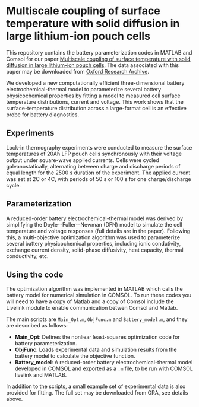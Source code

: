 # Multiscale coupling of surface temperature with solid diffusion in large lithium-ion pouch cells

This repository contains the battery parameterization codes in MATLAB and Comsol for our paper [Multiscale coupling of surface temperature with solid diffusion in large lithium-ion pouch cells](https://arxiv.org/abs/2109.12903). The data associated with this paper may be downloaded from [Oxford Research Archive](https://ora.ox.ac.uk/objects/uuid:5f4abb09-c993-4799-9cb1-980218bde513).

We developed a new computationally efficient three-dimensional battery electrochemical-thermal model to parameterize several battery physicochemical properties by fitting a model to measured cell surface temperature distributions, current and voltage. This work shows that the surface-temperature distribution across a large-format cell is an effective probe for battery diagnostics.

## Experiments

Lock-in thermography experiments were conducted to measure the surface temperatures of 20Ah LFP pouch cells synchronously with their voltage output under square-wave applied currents. Cells were cycled galvanostatically, alternating between charge and discharge periods of equal length for the 2500 s duration of the experiment. The applied current was set at 2C or 4C, with periods of 50 s or 100 s for one charge/discharge cycle.

## Parameterization

A reduced-order battery electrochemical-thermal model was derived by simplifying the Doyle--Fuller--Newman (DFN) model to simulate the cell temperature and voltage responses (full details are in the paper). Following this, a multi-objective optimization algorithm was used to parameterize several battery physicochemical properties, including ionic condutivity, exchange current density, solid-phase diffusivity, heat capacity, thermal conductivity, etc. 

## Using the code

The optimization algorithm was implemented in MATLAB which calls the battery model for numerical simulation in COMSOL. To run these codes you will need to have a copy of Matlab and a copy of Comsol include the Livelink module to enable communication betwen Comsol and Matlab.

The main scripts are `Main_Opt.m`, `ObjFunc.m` and `Battery_model.m`, and they are described as follows:
- **Main_Opt**: Defines the nonliear least-squares optimization code for battery parameterization.
- **ObjFunc**: Loads experimental data and simulation results from the battery model to calculate the objective function.
- **Battery_model**: A reduced-order battery electrochemical-thermal model developed in COMSOL and exported as a `.m` file, to be run with COMSOL livelink and MATLAB.

In addition to the scripts, a small example set of experimental data is also provided for fitting. The full set may be downloaded from ORA, see details above.
